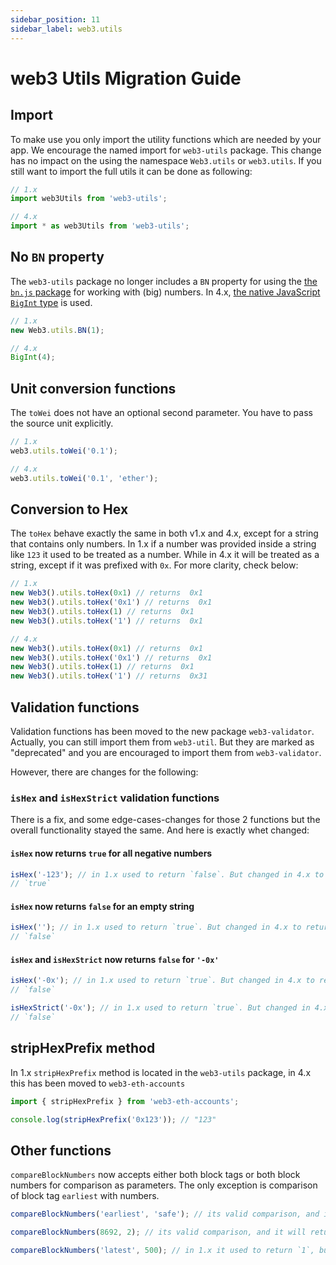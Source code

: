 ```yaml
---
sidebar_position: 11
sidebar_label: web3.utils
---
```


# web3 Utils Migration Guide

## Import

To make use you only import the utility functions which are needed by your app. We encourage the named import for `web3-utils` package. This change has no impact on the using the namespace `Web3.utils` or `web3.utils`. If you still want to import the full utils it can be done as following:

```ts
// 1.x
import web3Utils from 'web3-utils';

// 4.x
import * as web3Utils from 'web3-utils';
```

## No `BN` property

The `web3-utils` package no longer includes a `BN` property for using the [the `bn.js` package](https://github.com/indutny/bn.js/) for working with (big) numbers. In 4.x, [the native JavaScript `BigInt` type](https://developer.mozilla.org/en-US/docs/Web/JavaScript/Reference/Global_Objects/BigInt) is used.

```ts
// 1.x
new Web3.utils.BN(1);

// 4.x
BigInt(4);
```

## Unit conversion functions

The `toWei` does not have an optional second parameter. You have to pass the source unit explicitly.

```ts
// 1.x
web3.utils.toWei('0.1');

// 4.x
web3.utils.toWei('0.1', 'ether');
```

## Conversion to Hex

The `toHex` behave exactly the same in both v1.x and 4.x, except for a string that contains only numbers. In 1.x if a number was provided inside a string like `123` it used to be treated as a number. While in 4.x it will be treated as a string, except if it was prefixed with `0x`. For more clarity, check below: 

```ts
// 1.x
new Web3().utils.toHex(0x1) // returns  0x1
new Web3().utils.toHex('0x1') // returns  0x1
new Web3().utils.toHex(1) // returns  0x1
new Web3().utils.toHex('1') // returns  0x1

// 4.x
new Web3().utils.toHex(0x1) // returns  0x1
new Web3().utils.toHex('0x1') // returns  0x1
new Web3().utils.toHex(1) // returns  0x1
new Web3().utils.toHex('1') // returns  0x31
```

## Validation functions

Validation functions has been moved to the new package `web3-validator`. Actually, you can still import them from `web3-util`. But they are marked as "deprecated" and you are encouraged to import them from `web3-validator`.

However, there are changes for the following:

### `isHex` and `isHexStrict` validation functions

There is a fix, and some edge-cases-changes for those 2 functions but the overall functionality stayed the same. And here is exactly whet changed:

#### `isHex` now returns `true` for all negative numbers

```ts
isHex('-123'); // in 1.x used to return `false`. But changed in 4.x to return `true`
// `true`
```

#### `isHex` now returns `false` for an empty string

```ts
isHex(''); // in 1.x used to return `true`. But changed in 4.x to return `false`
// `false`
```

#### `isHex` and `isHexStrict` now returns `false` for `'-0x'`

```ts
isHex('-0x'); // in 1.x used to return `true`. But changed in 4.x to return `false`
// `false`

isHexStrict('-0x'); // in 1.x used to return `true`. But changed in 4.x to return `false`
// `false`
```
## stripHexPrefix method

In 1.x `stripHexPrefix` method is located in the `web3-utils` package, in 4.x this has been moved to `web3-eth-accounts`

```typescript
import { stripHexPrefix } from 'web3-eth-accounts';

console.log(stripHexPrefix('0x123')); // "123"

```

## Other functions

`compareBlockNumbers` now accepts either both block tags or both block numbers for comparison as parameters. The only exception is comparison of block tag `earliest` with numbers.

```ts
compareBlockNumbers('earliest', 'safe'); // its valid comparison, and it will return `-1`

compareBlockNumbers(8692, 2); // its valid comparison, and it will return `1`

compareBlockNumbers('latest', 500); // in 1.x it used to return `1`, but now it will throw error InvalidBlockError
```
